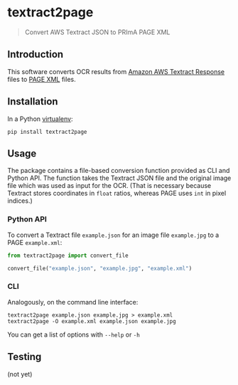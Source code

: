 # textract2page

> Convert AWS Textract JSON to PRImA PAGE XML


## Introduction

This software converts OCR results from
[Amazon AWS Textract Response](https://docs.aws.amazon.com/textract/latest/dg/how-it-works-document-layout.html)
files to [PAGE XML](https://github.com/PRImA-Research-Lab/PAGE-XML) files.

## Installation

In a Python [virtualenv](https://packaging.python.org/tutorials/installing-packages/#creating-virtual-environments):

    pip install textract2page

## Usage

The package contains a file-based conversion function provided as CLI and Python API.
The function takes the Textract JSON file and the original image file which was used
as input for the OCR. (That is necessary because Textract stores coordinates in
`float` ratios, whereas PAGE uses `int` in pixel indices.)

### Python API

To convert a Textract file `example.json` for an image file `example.jpg` to a PAGE `example.xml`:

```python
from textract2page import convert_file

convert_file("example.json", "example.jpg", "example.xml")
```

### CLI

Analogously, on the command line interface:

    textract2page example.json example.jpg > example.xml
    textract2page -O example.xml example.json example.jpg

You can get a list of options with `--help` or `-h`

## Testing

(not yet)
